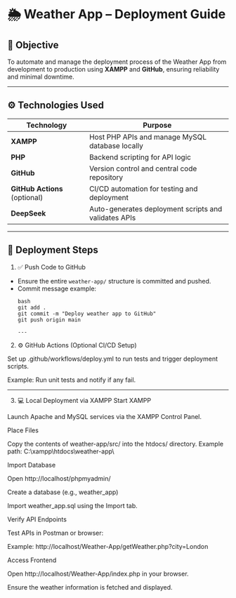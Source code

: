 # 🌦️ Weather App – Deployment Guide

## 🎯 Objective

To automate and manage the deployment process of the Weather App from development to production using **XAMPP** and **GitHub**, ensuring reliability and minimal downtime.

---

## ⚙️ Technologies Used

| Technology       | Purpose                                        |
|------------------|------------------------------------------------|
| **XAMPP**        | Host PHP APIs and manage MySQL database locally |
| **PHP**          | Backend scripting for API logic                |
| **GitHub**       | Version control and central code repository    |
| **GitHub Actions** (optional) | CI/CD automation for testing and deployment |
| **DeepSeek**     | Auto-generates deployment scripts and validates APIs |

---

## 🚀 Deployment Steps

1. ✅ Push Code to GitHub
- Ensure the entire `weather-app/` structure is committed and pushed.
- Commit message example:
  ```  
  bash
  git add .
  git commit -m "Deploy weather app to GitHub"
  git push origin main

  ---

2. ⚙️ GitHub Actions (Optional CI/CD Setup)
  
Set up .github/workflows/deploy.yml to run tests and trigger deployment scripts.

Example: Run unit tests and notify if any fail.

---

3. 💻 Local Deployment via XAMPP
Start XAMPP

Launch Apache and MySQL services via the XAMPP Control Panel.

Place Files

Copy the contents of weather-app/src/ into the htdocs/ directory.
Example path: C:\xampp\htdocs\weather-app\

Import Database

Open http://localhost/phpmyadmin/

Create a database (e.g., weather_app)

Import weather_app.sql using the Import tab.

Verify API Endpoints

Test APIs in Postman or browser:

Example: http://localhost/Weather-App/getWeather.php?city=London

Access Frontend

Open http://localhost/Weather-App/index.php in your browser.

Ensure the weather information is fetched and displayed.


